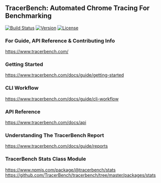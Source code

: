 ## TracerBench: Automated Chrome Tracing For Benchmarking

[![Build Status](https://travis-ci.org/TracerBench/tracerbench.svg?branch=master)](https://travis-ci.org/TracerBench/tracerbench)
[![Version](https://img.shields.io/npm/v/tracerbench.svg)](https://npmjs.org/package/tracerbench)
[![License](https://img.shields.io/npm/l/tracerbench.svg)](https://github.com/TracerBench/tracerbench/blob/master/package.json)

### For Guide, API Reference & Contributing Info
https://www.tracerbench.com/

### Getting Started
https://www.tracerbench.com/docs/guide/getting-started

### CLI Workflow
https://www.tracerbench.com/docs/guide/cli-workflow

### API Reference
https://www.tracerbench.com/docs/api

### Understanding The TracerBench Report
https://www.tracerbench.com/docs/guide/reports

### TracerBench Stats Class Module
https://www.npmjs.com/package/@tracerbench/stats
https://github.com/TracerBench/tracerbench/tree/master/packages/stats
